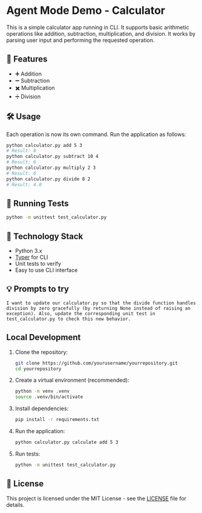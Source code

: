 # Agent Mode Demo - Calculator

This is a simple calculator app running in CLI. It supports basic arithmetic operations like addition, subtraction, multiplication, and division. It works by parsing user input and performing the requested operation.

## 🚀 Features

- ➕ Addition
- ➖ Subtraction
- ✖️ Multiplication
- ➗ Division

## 🛠️ Usage

Each operation is now its own command. Run the application as follows:

```sh
python calculator.py add 5 3
# Result: 8
python calculator.py subtract 10 4
# Result: 6
python calculator.py multiply 2 3
# Result: 6
python calculator.py divide 8 2
# Result: 4.0
```

## 🧪 Running Tests

```sh
python -m unittest test_calculator.py
```

## 🧩 Technology Stack

- Python 3.x
- [Typer](https://typer.tiangolo.com/) for CLI
- Unit tests to verify
- Easy to use CLI interface

## 💡 Prompts to try

```
I want to update our calculator.py so that the divide function handles division by zero gracefully (by returning None instead of raising an exception). Also, update the corresponding unit test in test_calculator.py to check this new behavior.
```

## Local Development

1. Clone the repository:

   ```sh
   git clone https://github.com/yourusername/yourrepository.git
   cd yourrepository
   ```

2. Create a virtual environment (recommended):

   ```sh
   python -m venv .venv
   source .venv/bin/activate
   ```

3. Install dependencies:

   ```sh
   pip install -r requirements.txt
   ```

4. Run the application:

   ```sh
   python calculator.py calculate add 5 3
   ```

5. Run tests:

   ```sh
   python -m unittest test_calculator.py
   ```  

## 📄 License

This project is licensed under the MIT License - see the [LICENSE](LICENSE) file for details.
